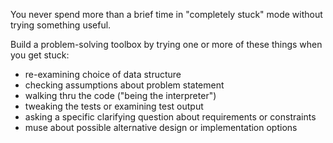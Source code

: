 You never spend more than a brief time in "completely stuck" mode without trying something useful.

Build a problem-solving toolbox by trying one or more of these things when you get stuck:

* re-examining choice of data structure
* checking assumptions about problem statement
* walking thru the code ("being the interpreter")
* tweaking the tests or examining test output
* asking a specific clarifying question about requirements or constraints
* muse about possible alternative design or implementation options

	
